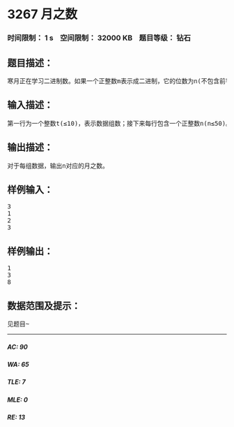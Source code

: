 # 3267 月之数   
### 时间限制： 1 s&nbsp;&nbsp;&nbsp;&nbsp;空间限制： 32000 KB&nbsp;&nbsp;&nbsp;&nbsp;题目等级： 钻石  
## 题目描述：  

<pre>
寒月正在学习二进制数。如果一个正整数m表示成二进制，它的位数为n(不包含前导0)，寒月称它为一个n二进制数。所有的n二进制数中，1的总个数被称为n对应的月之数。例如，3二进制数总共有4个，分别是4(100)、5(101)、6(110)、7(111)，他们中1的个数一共是1+2+2+3=8，所以3对应的月之数就是8。
</pre>
  
  
## 输入描述：  

<pre>
第一行为一个整数t(≤10)，表示数据组数；接下来每行包含一个正整数n(n≤50)。
</pre>
  
  
## 输出描述：  

<pre>
对于每组数据，输出n对应的月之数。
</pre>
  
  
## 样例输入：  

<pre>
3
1
2
3
</pre>
  
  
## 样例输出：  

<pre>
1
3
8
</pre>
  
  
## 数据范围及提示：  

<pre>
见题目~
</pre>
  
  
***  

##### AC: 90  
##### WA: 65  
##### TLE: 7  
##### MLE: 0  
##### RE: 13  
